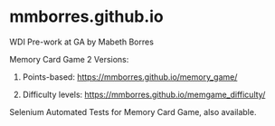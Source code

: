 # mmborres.github.io

WDI Pre-work at GA by Mabeth Borres

Memory Card Game 2 Versions:

  1) Points-based: https://mmborres.github.io/memory_game/

  2) Difficulty levels: https://mmborres.github.io/memgame_difficulty/

Selenium Automated Tests for Memory Card Game, also available.


